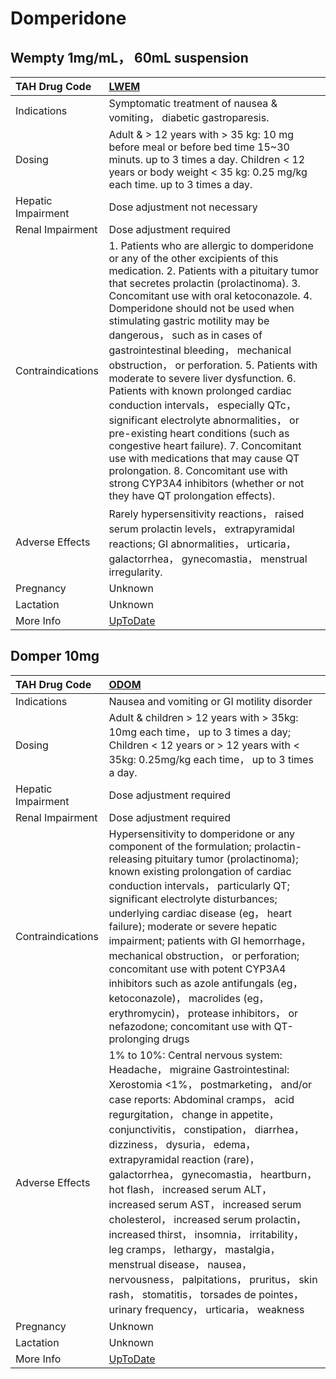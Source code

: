 # Domperidone

## Wempty 1mg/mL， 60mL suspension

| TAH Drug Code      | [LWEM](https://www.tahsda.org.tw/drugs/hissearch.php?drug_code=LWEM)                                                                                                                                                                                                                                                                                                                                                                                                                                                                                                                                                                                                                                                                                                                                                               |
|:-------------------|:-----------------------------------------------------------------------------------------------------------------------------------------------------------------------------------------------------------------------------------------------------------------------------------------------------------------------------------------------------------------------------------------------------------------------------------------------------------------------------------------------------------------------------------------------------------------------------------------------------------------------------------------------------------------------------------------------------------------------------------------------------------------------------------------------------------------------------------|
| Indications        | Symptomatic treatment of nausea & vomiting， diabetic gastroparesis.                                                                                                                                                                                                                                                                                                                                                                                                                                                                                                                                                                                                                                                                                                                                                               |
| Dosing             | Adult & > 12 years with > 35 kg: 10 mg before meal or before bed time 15~30 minuts. up to 3 times a day. Children < 12 years or body weight < 35 kg: 0.25 mg/kg each time. up to 3 times a day.                                                                                                                                                                                                                                                                                                                                                                                                                                                                                                                                                                                                                                    |
| Hepatic Impairment | Dose adjustment not necessary                                                                                                                                                                                                                                                                                                                                                                                                                                                                                                                                                                                                                                                                                                                                                                                                      |
| Renal Impairment   | Dose adjustment required                                                                                                                                                                                                                                                                                                                                                                                                                                                                                                                                                                                                                                                                                                                                                                                                           |
| Contraindications  | 1. Patients who are allergic to domperidone or any of the other excipients of this medication. 2. Patients with a pituitary tumor that secretes prolactin (prolactinoma). 3. Concomitant use with oral ketoconazole. 4. Domperidone should not be used when stimulating gastric motility may be dangerous， such as in cases of gastrointestinal bleeding， mechanical obstruction， or perforation. 5. Patients with moderate to severe liver dysfunction. 6. Patients with known prolonged cardiac conduction intervals， especially QTc， significant electrolyte abnormalities， or pre-existing heart conditions (such as congestive heart failure). 7. Concomitant use with medications that may cause QT prolongation. 8. Concomitant use with strong CYP3A4 inhibitors (whether or not they have QT prolongation effects). |
| Adverse Effects    | Rarely hypersensitivity reactions， raised serum prolactin levels， extrapyramidal reactions; GI abnormalities， urticaria， galactorrhea， gynecomastia， menstrual irregularity.                                                                                                                                                                                                                                                                                                                                                                                                                                                                                                                                                                                                                                                 |
| Pregnancy          | Unknown                                                                                                                                                                                                                                                                                                                                                                                                                                                                                                                                                                                                                                                                                                                                                                                                                            |
| Lactation          | Unknown                                                                                                                                                                                                                                                                                                                                                                                                                                                                                                                                                                                                                                                                                                                                                                                                                            |
| More Info          | [UpToDate](https://www.uptodate.com/contents/domperidone-drug-information)                                                                                                                                                                                                                                                                                                                                                                                                                                                                                                                                                                                                                                                                                                                                                         |

## Domper 10mg

| TAH Drug Code      | [ODOM](https://www.tahsda.org.tw/drugs/hissearch.php?drug_code=ODOM)                                                                                                                                                                                                                                                                                                                                                                                                                                                                                                                                                                                                                                            |
|:-------------------|:----------------------------------------------------------------------------------------------------------------------------------------------------------------------------------------------------------------------------------------------------------------------------------------------------------------------------------------------------------------------------------------------------------------------------------------------------------------------------------------------------------------------------------------------------------------------------------------------------------------------------------------------------------------------------------------------------------------|
| Indications        | Nausea and vomiting or GI motility disorder                                                                                                                                                                                                                                                                                                                                                                                                                                                                                                                                                                                                                                                                     |
| Dosing             | Adult & children > 12 years with > 35kg: 10mg each time， up to 3 times a day; Children < 12 years or > 12 years with < 35kg: 0.25mg/kg each time， up to 3 times a day.                                                                                                                                                                                                                                                                                                                                                                                                                                                                                                                                        |
| Hepatic Impairment | Dose adjustment required                                                                                                                                                                                                                                                                                                                                                                                                                                                                                                                                                                                                                                                                                        |
| Renal Impairment   | Dose adjustment required                                                                                                                                                                                                                                                                                                                                                                                                                                                                                                                                                                                                                                                                                        |
| Contraindications  | Hypersensitivity to domperidone or any component of the formulation; prolactin-releasing pituitary tumor (prolactinoma); known existing prolongation of cardiac conduction intervals， particularly QT; significant electrolyte disturbances; underlying cardiac disease (eg， heart failure); moderate or severe hepatic impairment; patients with GI hemorrhage， mechanical obstruction， or perforation; concomitant use with potent CYP3A4 inhibitors such as azole antifungals (eg， ketoconazole)， macrolides (eg， erythromycin)， protease inhibitors， or nefazodone; concomitant use with QT-prolonging drugs                                                                                       |
| Adverse Effects    | 1% to 10%: Central nervous system: Headache， migraine Gastrointestinal: Xerostomia <1%， postmarketing， and/or case reports: Abdominal cramps， acid regurgitation， change in appetite， conjunctivitis， constipation， diarrhea， dizziness， dysuria， edema， extrapyramidal reaction (rare)， galactorrhea， gynecomastia， heartburn， hot flash， increased serum ALT， increased serum AST， increased serum cholesterol， increased serum prolactin， increased thirst， insomnia， irritability， leg cramps， lethargy， mastalgia， menstrual disease， nausea， nervousness， palpitations， pruritus， skin rash， stomatitis， torsades de pointes， urinary frequency， urticaria， weakness |
| Pregnancy          | Unknown                                                                                                                                                                                                                                                                                                                                                                                                                                                                                                                                                                                                                                                                                                         |
| Lactation          | Unknown                                                                                                                                                                                                                                                                                                                                                                                                                                                                                                                                                                                                                                                                                                         |
| More Info          | [UpToDate](https://www.uptodate.com/contents/domperidone-drug-information)                                                                                                                                                                                                                                                                                                                                                                                                                                                                                                                                                                                                                                      |

